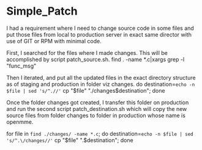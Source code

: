 # Simple_Patch
I had a requirement where I need to change source code in some files and put those files from local to production server in exact same director with use of GIT or RPM with minimal code.

First, I searched for the files where I made changes. This will be accomplished by script patch_source.sh.
find . -name *.c|xargs grep -l "func_msg"

Then I iterated, and put all the updated files in the exact directory structure as of staging and production in folder viz changes.
do
  destination=`echo -n $file | sed 's/^.//'`
  cp "$file" "./changes$destination";
done

Once the folder changes got created, I transfer this folder on production and run the second script patch_destination.sh which will copy the new source files from folder changes to folder in production whose name is openmme.

for file in `find ./changes/ -name *.c`;
do
  destination=`echo -n $file | sed 's/^.\/changes//'`
  cp "$file" ".$destination";
done

